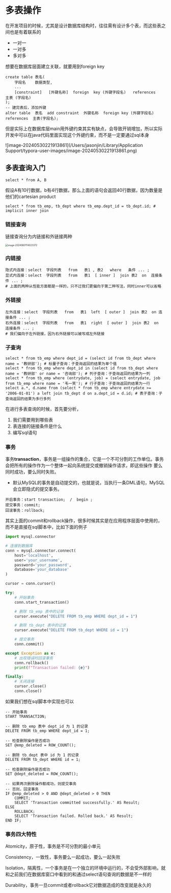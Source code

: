 #  多表操作

在开发项目的时候，尤其是设计数据库结构时，往往需有设计多个表，而这些表之间也是有着联系的

- 一对一
- 一对多
- 多对多



想要在数据库层面建立关联，就要用到foreign key

```mysql
create table 表名(
	字段名    数据类型,
	...
	[constraint]   [外键名称]  foreign  key (外键字段名)   references   主表 (字段名)	
);
-- 建完表后，添加外键
alter table  表名  add constraint  外键名称  foreign key (外键字段名) references  主表(字段名);
```



但是实际上在数据库层main用外键约束其实有缺点，会导致开销增加，所以实际开发中可以在java代码里面实现这个外键约束，而不是一定要通过sql本身

![image-20240530221913861](/Users/jasonjin/Library/Application Support/typora-user-images/image-20240530221913861.png)



## 多表查询入门

```mysql
select * from A, B 
```

假设A有10行数据，b有4行数据，那么上面的语句会返回40行数据，因为数量是他们的cartesian product



```mysql
select * from tb_emp, tb_dept where tb_emp.dept_id = tb_dept.id; # implicit inner join
```



### 链接查询

链接查询分为内链接和外链接两种

<img src="/Users/jasonjin/Library/Application Support/typora-user-images/image-20240601114023372.png" alt="image-20240601114023372" style="zoom:50%;" />

### 内链接



```mysql
隐式内连接：select  字段列表   from   表1 , 表2   where   条件 ... ;
显式内连接：select  字段列表   from   表1  [ inner ]  join 表2  on  连接条件 ... ;
# 上面的两种从性能方面都是一样的，只不过我们更偏向于第二种写法，同时inner可以省略
```



### 外链接

```mysql
左外连接：select  字段列表   from   表1  left  [ outer ]  join 表2  on 连接条件 ... ;
右外连接：select  字段列表   from   表1  right  [ outer ]  join 表2  on  连接条件 ... ;
# 我们偏向于左外链接，因为右外链接可以被写成左外链接
```





### 子查询

```mysql
select * from tb_emp where dept_id = (select id from tb_dept where name = '教研部'); # 标量子查询：子查询返回的结果为单个值
select * from tb_emp where dept_id in (select id from tb_dept where name = '教研部' or name = '咨询部'); # 列子查询：子查询返回的结果为一列
select * from tb_emp where (entrydate, job) = (select entrydate, job from tb_emp where name = '韦一笑'); # 行子查询：子查询返回的结果为一行
select a.*, d.name from (select * from tb_emp where entrydate >= '2006-01-01') a left join tb_dept d on a.dept_id = d.id; # 表子查询：子查询返回的结果为多行多列
```



在进行多表查询的时候，首先要分析，

1. 我们需要用到哪些表
2. 表连接的链接条件是什么
3. 编写sql语句 



### 事务

事务**transaction**，事务是一组操作的集合，它是一个不可分割的工作单位。事务会把所有的操作作为一个整体一起向系统提交或撤销操作请求，即这些操作 要么同时成功，要么同时失败。

- 默认MySQL的事务是自动提交的，也就是说，当执行一条DML语句，MySQL会立即隐式的提交事务。

```mysql
开启事务：start transaction;  /  begin ;
提交事务：commit;
回滚事务：rollback;
```

其实上面的commit和rollback操作，很多时候其实是在应用程序层面中使用的，而不是直接在sql脚本中，比如下面的例子

```python
import mysql.connector

# 连接到数据库
conn = mysql.connector.connect(
    host='localhost',
    user='your_username',
    password='your_password',
    database='your_database'
)

cursor = conn.cursor()

try:
    # 开始事务
    conn.start_transaction()

    # 删除 tb_emp 表中的记录
    cursor.execute("DELETE FROM tb_emp WHERE dept_id = 1")

    # 删除 tb_dept 表中的记录
    cursor.execute("DELETE FROM tb_dept WHERE id = 1")

    # 提交事务
    conn.commit()

except Exception as e:
    # 出现错误时回滚事务
    conn.rollback()
    print(f"Transaction failed: {e}")

finally:
    # 关闭连接
    cursor.close()
    conn.close()
```



如果我们想在sql脚本中实现也可以

```mysql
-- 开始事务
START TRANSACTION;

-- 删除 tb_emp 表中 dept_id 为 1 的记录
DELETE FROM tb_emp WHERE dept_id = 1;

-- 检查删除操作是否成功
SET @emp_deleted = ROW_COUNT();

-- 删除 tb_dept 表中 id 为 1 的记录
DELETE FROM tb_dept WHERE id = 1;

-- 检查删除操作是否成功
SET @dept_deleted = ROW_COUNT();

-- 如果两次删除操作都成功，则提交事务
-- 否则，回滚事务
IF @emp_deleted > 0 AND @dept_deleted > 0 THEN
    COMMIT;
    SELECT 'Transaction committed successfully.' AS Result;
ELSE
    ROLLBACK;
    SELECT 'Transaction failed. Rolled back.' AS Result;
END IF;
```



### 事务四大特性

Atomicity，原子性，事务是不可分割的最小单元

Consistency，一致性，事务要么一起成功，要么一起失败

Isolation，隔离性，一个事务是在一个独立的环境中运行的，不会受外部影响，就和之前我们在数据库窗口中看到的和通过select语句查询的数据是不一样的

Durability，事务一旦commit或者rollback它对数据造成的改变就是永久的



